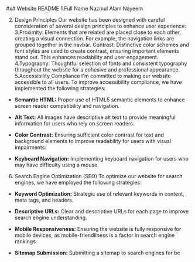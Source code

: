 #x# Website README
1.Full Name
Nazmul Alam Nayeem

2. Design Principles
Our website has been designed with careful consideration of several design principles to enhance user experience:
3.Proximity:
Elements that are related are placed close to each other, creating a visual connection. For example, the navigation links are grouped together in the navbar.
Contrast:
Distinctive color schemes and font styles are used to create contrast, ensuring important elements stand out. This enhances readability and user engagement.
4.Typography:
Thoughtful selection of fonts and consistent typography throughout the website for a cohesive and professional appearance.
5.Accessibility Compliance
I'm committed to making our website accessible to all users. To improve accessibility compliance, we have implemented the following strategies:

- **Semantic HTML:** Proper use of HTML5 semantic elements to enhance screen reader compatibility and navigation.

- **Alt Text:** All images have descriptive alt text to provide meaningful information for users who rely on screen readers.

- **Color Contrast:** Ensuring sufficient color contrast for text and background elements to improve readability for users with visual impairments.

- **Keyboard Navigation:** Implementing keyboard navigation for users who may have difficulty using a mouse.

6. Search Engine Optimization (SEO)
To optimize our website for search engines, we have employed the following strategies:

- **Keyword Optimization:** Strategic use of relevant keywords in content, meta tags, and headers.

- **Descriptive URLs:** Clear and descriptive URLs for each page to improve search engine understanding.

- **Mobile Responsiveness:** Ensuring the website is fully responsive for mobile devices, as mobile-friendliness is a factor in search engine rankings.

- **Sitemap Submission:** Submitting a sitemap to search engines for be
